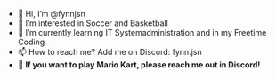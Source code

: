 - 👋 Hi, I’m @fynnjsn
- 👀 I’m interested in Soccer and Basketball  
- 🌱 I’m currently learning IT Systemadministration and in my Freetime Coding
- 📫 How to reach me? Add me on Discord: fynn.jsn
- 🚗 **If you want to play Mario Kart, please reach me out in Discord!**


<!---
fynnjsn/fynnjsn is a ✨ special ✨ repository because its `README.md` (this file) appears on your GitHub profile.
You can click the Preview link to take a look at your changes.
--->
